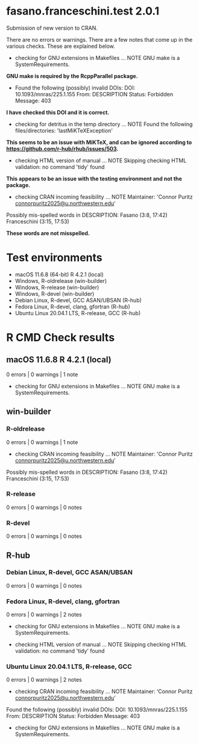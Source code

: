 # fasano.franceschini.test 2.0.1
Submission of new version to CRAN.

There are no errors or warnings.
There are a few notes that come up in the various checks. These are explained below.
* checking for GNU extensions in Makefiles ... NOTE
  GNU make is a SystemRequirements.

**GNU make is required by the RcppParallel package.**

* Found the following (possibly) invalid DOIs:
  DOI: 10.1093/mnras/225.1.155
    From: DESCRIPTION
    Status: Forbidden
    Message: 403

**I have checked this DOI and it is correct.**

* checking for detritus in the temp directory ... NOTE
Found the following files/directories:
  'lastMiKTeXException'

**This seems to be an issue with MiKTeX, and can be ignored according to https://github.com/r-hub/rhub/issues/503.**

* checking HTML version of manual ... NOTE
Skipping checking HTML validation: no command 'tidy' found

**This appears to be an issue with the testing environment and not the package.**

* checking CRAN incoming feasibility ... NOTE
Maintainer: 'Connor Puritz <connorpuritz2025@u.northwestern.edu>'

Possibly mis-spelled words in DESCRIPTION:
  Fasano (3:8, 17:42)
  Franceschini (3:15, 17:53)
  
**These words are not misspelled.**

# Test environments
* macOS 11.6.8 (64-bit) R 4.2.1 (local)
* Windows, R-oldrelease (win-builder)
* Windows, R-release (win-builder)
* Windows, R-devel (win-builder)
* Debian Linux, R-devel, GCC ASAN/UBSAN (R-hub)
* Fedora Linux, R-devel, clang, gfortran (R-hub)
* Ubuntu Linux 20.04.1 LTS, R-release, GCC (R-hub)

# R CMD Check results
## macOS 11.6.8 R 4.2.1 (local)
0 errors | 0 warnings | 1 note
* checking for GNU extensions in Makefiles ... NOTE
GNU make is a SystemRequirements.

## win-builder
### R-oldrelease
0 errors | 0 warnings | 1 note

* checking CRAN incoming feasibility ... NOTE
Maintainer: 'Connor Puritz <connorpuritz2025@u.northwestern.edu>'

Possibly mis-spelled words in DESCRIPTION:
  Fasano (3:8, 17:42)
  Franceschini (3:15, 17:53)

### R-release
0 errors | 0 warnings | 0 notes

### R-devel
0 errors | 0 warnings | 0 notes

## R-hub
### Debian Linux, R-devel, GCC ASAN/UBSAN
0 errors | 0 warnings | 0 notes

### Fedora Linux, R-devel, clang, gfortran
0 errors | 0 warnings | 2 notes

* checking for GNU extensions in Makefiles ... NOTE
GNU make is a SystemRequirements.

* checking HTML version of manual ... NOTE
Skipping checking HTML validation: no command 'tidy' found

### Ubuntu Linux 20.04.1 LTS, R-release, GCC
0 errors | 0 warnings | 2 notes

* checking CRAN incoming feasibility ... NOTE
Maintainer: ‘Connor Puritz <connorpuritz2025@u.northwestern.edu>’

Found the following (possibly) invalid DOIs:
  DOI: 10.1093/mnras/225.1.155
    From: DESCRIPTION
    Status: Forbidden
    Message: 403

* checking for GNU extensions in Makefiles ... NOTE
GNU make is a SystemRequirements.
